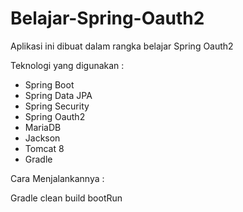 # Belajar-Spring-Oauth2

Aplikasi ini dibuat dalam rangka belajar Spring Oauth2

Teknologi yang digunakan :
* Spring Boot
* Spring Data JPA
* Spring Security
* Spring Oauth2
* MariaDB
* Jackson
* Tomcat 8
* Gradle

Cara Menjalankannya :

Gradle clean build bootRun
